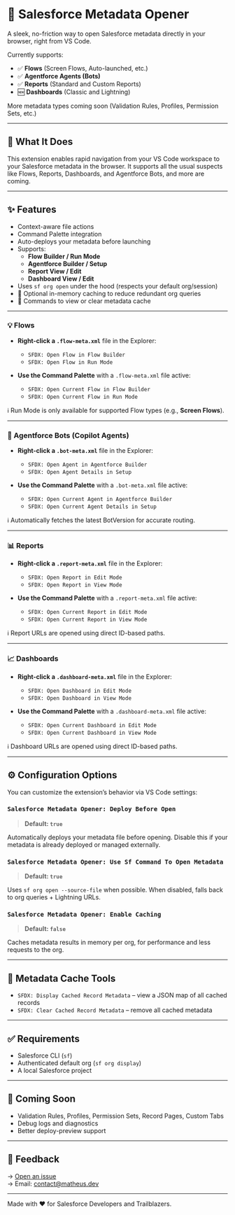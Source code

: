 # 🚀 Salesforce Metadata Opener

A sleek, no-friction way to open Salesforce metadata directly in your browser, right from VS Code.

Currently supports:

- ✅ **Flows** (Screen Flows, Auto-launched, etc.)
- ✅ **Agentforce Agents (Bots)**
- ✅ **Reports** (Standard and Custom Reports)
- 🆕 **Dashboards** (Classic and Lightning)

More metadata types coming soon (Validation Rules, Profiles, Permission Sets, etc.)

---

## 🧠 What It Does

This extension enables rapid navigation from your VS Code workspace to your Salesforce metadata in the browser. It supports all the usual suspects like Flows, Reports, Dashboards, and Agentforce Bots, and more are coming.

---

## ✨ Features

- Context-aware file actions
- Command Palette integration
- Auto-deploys your metadata before launching
- Supports:
  - **Flow Builder / Run Mode**
  - **Agentforce Builder / Setup**
  - **Report View / Edit**
  - **Dashboard View / Edit**
- Uses `sf org open` under the hood (respects your default org/session)
- 💾 Optional in-memory caching to reduce redundant org queries
- 👀 Commands to view or clear metadata cache

---

### 💡 Flows

- **Right-click a `.flow-meta.xml`** file in the Explorer:

  - `SFDX: Open Flow in Flow Builder`
  - `SFDX: Open Flow in Run Mode`

- **Use the Command Palette** with a `.flow-meta.xml` file active:
  - `SFDX: Open Current Flow in Flow Builder`
  - `SFDX: Open Current Flow in Run Mode`

ℹ️ Run Mode is only available for supported Flow types (e.g., **Screen Flows**).

---

### 🤖 Agentforce Bots (Copilot Agents)

- **Right-click a `.bot-meta.xml`** file in the Explorer:

  - `SFDX: Open Agent in Agentforce Builder`
  - `SFDX: Open Agent Details in Setup`

- **Use the Command Palette** with a `.bot-meta.xml` file active:
  - `SFDX: Open Current Agent in Agentforce Builder`
  - `SFDX: Open Current Agent Details in Setup`

ℹ️ Automatically fetches the latest BotVersion for accurate routing.

---

### 📊 Reports

- **Right-click a `.report-meta.xml`** file in the Explorer:

  - `SFDX: Open Report in Edit Mode`
  - `SFDX: Open Report in View Mode`

- **Use the Command Palette** with a `.report-meta.xml` file active:
  - `SFDX: Open Current Report in Edit Mode`
  - `SFDX: Open Current Report in View Mode`

ℹ️ Report URLs are opened using direct ID-based paths.

---

### 📈 Dashboards

- **Right-click a `.dashboard-meta.xml`** file in the Explorer:

  - `SFDX: Open Dashboard in Edit Mode`
  - `SFDX: Open Dashboard in View Mode`

- **Use the Command Palette** with a `.dashboard-meta.xml` file active:
  - `SFDX: Open Current Dashboard in Edit Mode`
  - `SFDX: Open Current Dashboard in View Mode`

ℹ️ Dashboard URLs are opened using direct ID-based paths.

---

## ⚙️ Configuration Options

You can customize the extension’s behavior via VS Code settings:

### `Salesforce Metadata Opener: Deploy Before Open`

> **Default: `true`**

Automatically deploys your metadata file before opening.
Disable this if your metadata is already deployed or managed externally.

### `Salesforce Metadata Opener: Use Sf Command To Open Metadata`

> **Default: `true`**

Uses `sf org open --source-file` when possible. When disabled, falls back to org queries + Lightning URLs.

### `Salesforce Metadata Opener: Enable Caching`

> **Default: `false`**

Caches metadata results in memory per org, for performance and less requests to the org.

---

## 🧪 Metadata Cache Tools

- `SFDX: Display Cached Record Metadata` – view a JSON map of all cached records
- `SFDX: Clear Cached Record Metadata` – remove all cached metadata

---

## ✅ Requirements

- Salesforce CLI (`sf`)
- Authenticated default org (`sf org display`)
- A local Salesforce project

---

## 🔮 Coming Soon

- Validation Rules, Profiles, Permission Sets, Record Pages, Custom Tabs
- Debug logs and diagnostics
- Better deploy-preview support

---

## 📣 Feedback

→ [Open an issue](https://github.com/gitmatheus/sf-metadata-opener/issues)  
→ Email: [contact@matheus.dev](mailto:contact@matheus.dev)

---

Made with ❤️ for Salesforce Developers and Trailblazers.
